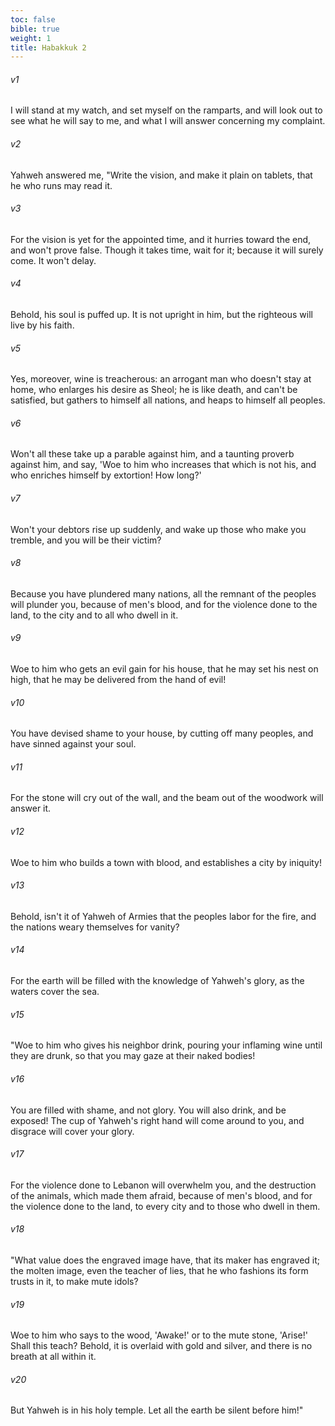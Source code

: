 ```yaml
---
toc: false
bible: true
weight: 1
title: Habakkuk 2
---
```




###### v1 
I will stand at my watch, and set myself on the ramparts, and will look out to see what he will say to me, and what I will answer concerning my complaint. 

###### v2 
Yahweh answered me, "Write the vision, and make it plain on tablets, that he who runs may read it. 

###### v3 
For the vision is yet for the appointed time, and it hurries toward the end, and won't prove false. Though it takes time, wait for it; because it will surely come. It won't delay. 

###### v4 
Behold, his soul is puffed up. It is not upright in him, but the righteous will live by his faith. 

###### v5 
Yes, moreover, wine is treacherous: an arrogant man who doesn't stay at home, who enlarges his desire as Sheol; he is like death, and can't be satisfied, but gathers to himself all nations, and heaps to himself all peoples. 

###### v6 
Won't all these take up a parable against him, and a taunting proverb against him, and say, 'Woe to him who increases that which is not his, and who enriches himself by extortion! How long?' 

###### v7 
Won't your debtors rise up suddenly, and wake up those who make you tremble, and you will be their victim? 

###### v8 
Because you have plundered many nations, all the remnant of the peoples will plunder you, because of men's blood, and for the violence done to the land, to the city and to all who dwell in it. 

###### v9 
Woe to him who gets an evil gain for his house, that he may set his nest on high, that he may be delivered from the hand of evil! 

###### v10 
You have devised shame to your house, by cutting off many peoples, and have sinned against your soul. 

###### v11 
For the stone will cry out of the wall, and the beam out of the woodwork will answer it. 

###### v12 
Woe to him who builds a town with blood, and establishes a city by iniquity! 

###### v13 
Behold, isn't it of Yahweh of Armies that the peoples labor for the fire, and the nations weary themselves for vanity? 

###### v14 
For the earth will be filled with the knowledge of Yahweh's glory, as the waters cover the sea. 

###### v15 
"Woe to him who gives his neighbor drink, pouring your inflaming wine until they are drunk, so that you may gaze at their naked bodies! 

###### v16 
You are filled with shame, and not glory. You will also drink, and be exposed! The cup of Yahweh's right hand will come around to you, and disgrace will cover your glory. 

###### v17 
For the violence done to Lebanon will overwhelm you, and the destruction of the animals, which made them afraid, because of men's blood, and for the violence done to the land, to every city and to those who dwell in them. 

###### v18 
"What value does the engraved image have, that its maker has engraved it; the molten image, even the teacher of lies, that he who fashions its form trusts in it, to make mute idols? 

###### v19 
Woe to him who says to the wood, 'Awake!' or to the mute stone, 'Arise!' Shall this teach? Behold, it is overlaid with gold and silver, and there is no breath at all within it. 

###### v20 
But Yahweh is in his holy temple. Let all the earth be silent before him!"
